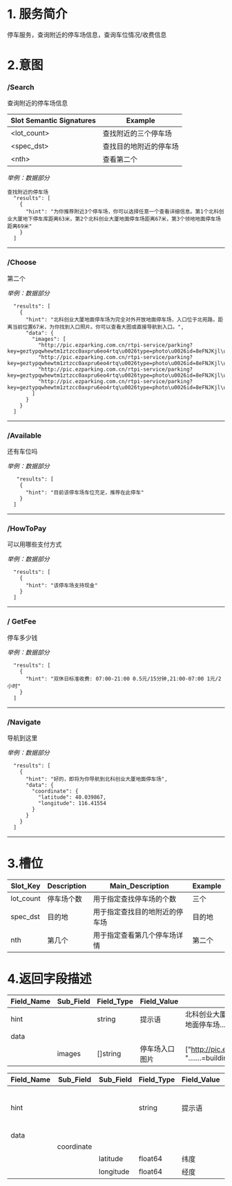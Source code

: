 
# 1. 服务简介

停车服务，查询附近的停车场信息，查询车位情况\/收费信息

# 2.意图

### \/Search

查询附近的停车场信息

| **Slot Semantic Signatures** | **Example** |
| --- | --- |
| &lt;lot_count&gt; | 查找附近的三个停车场 |
| &lt;spec_dst&gt; | 查找目的地附近的停车场 |
| &lt;nth&gt; | 查看第二个 |

_举例：数据部分_
```
查找附近的停车场
  "results": [
    {
      "hint": "为你推荐附近3个停车场，你可以选择任意一个查看详细信息。第1个北科创业大厦地下停车库距离63米，第2个北科创业大厦地面停车场距离67米，第3个领地地面停车场距离69米"
    }
  ]  
```

---


### \/Choose
第二个

_举例：数据部分_
```
  "results": [
    {
      "hint": "北科创业大厦地面停车场为完全对外开放地面停车场，入口位于北苑路，距离当前位置67米，为你找到入口照片。你可以查看大图或直接导航到入口。",
      "data": {
        "images": [
          "http://pic.ezparking.com.cn/rtpi-service/parking?key=geztypqwhewtm1ztzcc0axpru6eo4rtq\u0026type=photo\u0026id=8eFNJKjl\u0026file=entrance_ZqMGYnoa.jpg",
          "http://pic.ezparking.com.cn/rtpi-service/parking?key=geztypqwhewtm1ztzcc0axpru6eo4rtq\u0026type=photo\u0026id=8eFNJKjl\u0026file=building_Yg90HemE.jpg",
          "http://pic.ezparking.com.cn/rtpi-service/parking?key=geztypqwhewtm1ztzcc0axpru6eo4rtq\u0026type=photo\u0026id=8eFNJKjl\u0026file=entrance_ZqMGYnoa.jpg",
          "http://pic.ezparking.com.cn/rtpi-service/parking?key=geztypqwhewtm1ztzcc0axpru6eo4rtq\u0026type=photo\u0026id=8eFNJKjl\u0026file=exit_oFkE3v2G.jpg"
        ]
      }
    }
  ]
```

---

### \/Available
还有车位吗

_举例：数据部分_
```
   "results": [
    {
      "hint": "目前该停车场车位充足，推荐在此停车"
    }
  ]
```

---

### \/HowToPay
可以用哪些支付方式

_举例：数据部分_
```
  "results": [
    {
      "hint": "该停车场支持现金"
    }
  ]
```

---

### \/ GetFee
停车多少钱

_举例：数据部分_
```
  "results": [
    {
      "hint": "双休日标准收费: 07:00-21:00 0.5元/15分钟,21:00-07:00 1元/2小时"
    }
  ]
```

---

### \/Navigate
导航到这里

_举例：数据部分_

```
  "results": [
    {
      "hint": "好的，即将为你导航到北科创业大厦地面停车场",
      "data": {
        "coordinate": {
          "latitude": 40.039867,
          "longitude": 116.41554
        }
      }
    }
  ]
```

---


# 3.槽位

| **Slot\_Key** | **Description** | **Main\_Description** | **Example** |
| --- | --- | --- | --- |
| lot_count | 停车场个数 | 用于指定查找停车场的个数 | 三个 |
| spec_dst | 目的地 | 用于指定查找目的地附近的停车场 | 目的地 |
| nth | 第几个 | 用于指定查看第几个停车场详情 | 第二个 |

# 4.返回字段描述

| **Field\_Name** | **Sub\_Field** | **Field\_Type** | **Field\_Value** | **Field\_Example** |
| --- | --- | --- | --- | --- |
| hint |  | string | 提示语 | 北科创业大厦地面停车场为完全对外开放地面停车场...... |
| data |  |  |  |  |
|  | images | []string | 停车场入口图片 | ["http://pic.ezparking.com.cn/rtpi-......", ".......=building_Yg90HemE.jpg"] |


| **Field\_Name** | **Sub\_Field** | **Sub\_Field** | **Field\_Type** | **Field\_Value** | **Field\_Example** |
| --- | --- | --- | --- | --- | --- |
| hint |  |  | string | 提示语 | 北科创业大厦地面停车场为完全对外开放地面停车场...... |
| data |  |  |  |  |  |
|  | coordinate |  |  |  |  |
|  |  | latitude | float64 | 纬度 | 40.039867 |
|  |  | longitude | float64 | 经度 | 116.41554 |
